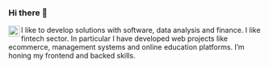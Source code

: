 ### Hi there 👋
<a href="https://www.linkedin.com/in/sergio-abraham-gonz%C3%A1lez-sainz-43512815a/">
  <img align="left" alt="Sergio's LinkedIN" width="22px" src="https://raw.githubusercontent.com/peterthehan/peterthehan/master/assets/linkedin.svg" />
</a>

I like to develop solutions with software, data analysis and finance. I like fintech sector.
In particular I have developed web projects like ecommerce, management systems and online education platforms. 
I’m honing my frontend and backed skills.

<!--
**sergio-gonzalez-sainz/sergio-gonzalez-sainz** is a ✨ _special_ ✨ repository because its `README.md` (this file) appears on your GitHub profile.

Here are some ideas to get you started:

- 🔭 I’m currently working on ...
- 🌱 I’m currently learning ...
- 👯 I’m looking to collaborate on ...
- 🤔 I’m looking for help with ...
- 💬 Ask me about ...
- 📫 How to reach me: ...
- 😄 Pronouns: ...
- ⚡ Fun fact: ...
-->
